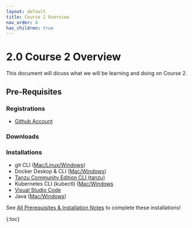```yaml
---
layout: default
title: Course 2 Overview
nav_order: 4
has_children: true
---
```


# 2.0 Course 2 Overview
This document will dicuss what we will be learning and doing on Course 2.
## Pre-Requisites
### Registrations
* [Github Account](https://github.com)

### Downloads

### Installations
* git CLI ([Mac/Linux](https://git-scm.com/book/en/v2/Getting-Started-Installing-Git)<a href = '/CloudWebDevelopment/[2022] How to install Git on Windows 10 _ 11 (step by step guide) _ by Valentin Despa _ DevOps with Valentine _ Medium.pdf' target = '_blank'>/Windows</a>)
* Docker Deskop & CLI ([Mac](https://docs.docker.com/desktop/install/mac-install/)[/Windows](https://docs.docker.com/desktop/install/windows-install/))
* [Tanzu Community Edition CLI (tanzu)](https://tanzucommunityedition.io/docs/v0.12/cli-installation/)
* Kubernetes CLI (kubectl) ([Mac](https://kubernetes.io/docs/tasks/tools/install-kubectl-macos/#install-with-homebrew-on-macos)[/Windows](https://kubernetes.io/docs/tasks/tools/install-kubectl-windows/#install-on-windows-using-chocolatey-or-scoop)
* [Visual Studio Code](https://code.visualstudio.com/download)
* Java ([Mac](https://www.oracle.com/java/technologies/downloads/#jdk19-mac)[/Windows](https://www.oracle.com/java/technologies/downloads/#jdk19-windows))

See [All Prerequisites & Installation Notes](CloudWebDevelopment/4_1_template.html) to complete these installations!

{:toc}
